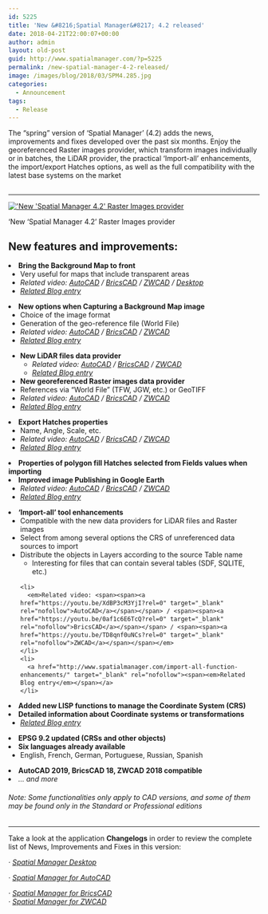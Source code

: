 ```yaml
---
id: 5225
title: 'New &#8216;Spatial Manager&#8217; 4.2 released'
date: 2018-04-21T22:00:07+00:00
author: admin
layout: old-post
guid: http://www.spatialmanager.com/?p=5225
permalink: /new-spatial-manager-4-2-released/
image: /images/blog/2018/03/SPM4.285.jpg
categories:
  - Announcement
tags:
  - Release
---
```

<p>
  The &#8220;spring&#8221; version of &#8216;Spatial Manager&#8217; (4.2) adds the news, improvements and fixes developed over the past six months. Enjoy the georeferenced Raster images provider, which transform images individually or in batches, the LiDAR provider, the practical &#8216;Import-all&#8217; enhancements, the import/export Hatches options, as well as the full compatibility with the latest base systems on the market
</p>

<p>
  <!--more-->
</p>

<h2>
</h2>

* * *

<div>
  <a href="/images/blog/2018/03/SPM_RasterGeoTiff_4.2.png" target="_blank" rel="nofollow"><img src="/images/blog/2018/03/SPM_RasterGeoTiff_4.2-1024x462.png" alt="'New 'Spatial Manager 4.2' Raster Images provider" width="625" height="282" srcset="/images/blog/2018/03/SPM_RasterGeoTiff_4.2-1024x462.png 1024w, /images/blog/2018/03/SPM_RasterGeoTiff_4.2-300x135.png 300w, /images/blog/2018/03/SPM_RasterGeoTiff_4.2-768x346.png 768w, /images/blog/2018/03/SPM_RasterGeoTiff_4.2-624x281.png 624w, /images/blog/2018/03/SPM_RasterGeoTiff_4.2.png 1460w" sizes="(max-width: 625px) 100vw, 625px" /></a>
  
  <p>
    &#8216;New &#8216;Spatial Manager 4.2&#8217; Raster Images provider
  </p>
</div>

<h2>
</h2>

<h2>
  <span>New features and improvements:</span>
</h2>

<li>
  <strong><span>Bring the Background Map to front</span></strong> <ul>
    <li>
      Very useful for maps that include transparent areas
    </li>
    <li>
      <em>Related video: <span><span><a href="https://youtu.be/uKFJwIv7OAQ?rel=0" target="_blank" rel="nofollow">AutoCAD</a></span></span> / <span><span><a href="https://youtu.be/wP8GaoDTSpM?rel=0" target="_blank" rel="nofollow">BricsCAD</a></span></span> / <span><span><a href="https://youtu.be/HVe1XCxOh-8?rel=0" target="_blank" rel="nofollow">ZWCAD</a></span></span><span> / </span><span><span><span><a href="https://youtu.be/AzChN_B8VR8?rel=0" target="_blank" rel="nofollow">Desktop</a></span></span></span></em>
    </li>
    <li>
      <a href="http://www.spatialmanager.com/bring-background-maps-to-front/" target="_blank" rel="nofollow"><span><em>Related Blog entry</em></span></a>
    </li>
  </ul>
</li>

<li>
  <strong><span>New options when Capturing a Background Map image</span></strong> <ul>
    <li>
      Choice of the image format
    </li>
    <li>
      Generation of the geo-reference file (World File)
    </li>
    <li>
      <em>Related video: <span><span><a href="https://youtu.be/id6xtr-lDfo?rel=0" target="_blank" rel="nofollow">AutoCAD</a></span></span> / <span><span><a href="https://youtu.be/jxoM_Zr7pKk?rel=0" target="_blank" rel="nofollow">BricsCAD</a></span></span> / <span><span><a href="https://youtu.be/0PaQH-BrBwI?rel=0" target="_blank" rel="nofollow">ZWCAD</a></span></span></em>
    </li>
    <li>
      <a href="http://www.spatialmanager.com/geo-referencing-captured-images-from-maps/" target="_blank" rel="nofollow"><span><em>Related Blog entry</em></span></a>
    </li>
  </ul>
</li>

  * **<span>New LiDAR files data provider</span>** 
      * _Related video: <span><span><a href="https://youtu.be/FvMHQ4bQb_U?rel=0" target="_blank" rel="nofollow">AutoCAD</a></span></span> / <span><span><a href="https://youtu.be/tcDqBdjWqzA?rel=0" target="_blank" rel="nofollow">BricsCAD</a></span></span> / <span><span><a href="https://youtu.be/0U5aYRilu8M?rel=0" target="_blank" rel="nofollow">ZWCAD</a></span></span>_
      * <a href="http://www.spatialmanager.com/importing-lidar-data/" target="_blank" rel="nofollow"><span><em>Related Blog entry</em></span></a>
  * **<span>New georeferenced Raster images data provider</span>** 
    <li>
      References via &#8220;World File&#8221; (TFW, JGW, etc.) or GeoTIFF
    </li>
    <li>
      <em>Related video: <span><span><a href="https://youtu.be/EVMsGN0nHLI?rel=0" target="_blank" rel="nofollow">AutoCAD</a></span></span> / <span><span><a href="https://youtu.be/EUy0qEBQxVw?rel=0" target="_blank" rel="nofollow">BricsCAD</a></span></span> / <span><span><a href="https://youtu.be/2nmSmiCz2pw?rel=0" target="_blank" rel="nofollow">ZWCAD</a></span></span></em>
    </li>
    <li>
      <a href="http://www.spatialmanager.com/importing-geo-referenced-raster-images/" target="_blank" rel="nofollow"><span><em>Related Blog entry</em></span></a>
    </li>
<li>
  <strong><span>Export Hatches properties</span></strong> <ul>
    <li>
      Name, Angle, Scale, etc.
    </li>
    <li>
      <em>Related video: <span><span><a href="https://youtu.be/iXECCyPt0JA?rel=0" target="_blank" rel="nofollow">AutoCAD</a></span></span> / <span><span><a href="https://youtu.be/bzxESjr0ZQI?rel=0" target="_blank" rel="nofollow">BricsCAD</a></span></span> / <span><span><a href="https://youtu.be/MSXHUN4uXDk?rel=0" target="_blank" rel="nofollow">ZWCAD</a></span></span></em>
    </li>
    <li>
      <a href="http://www.spatialmanager.com/export-and-import-the-hatches-properties/" target="_blank" rel="nofollow"><span><em>Related Blog entry</em></span></a>
    </li>
  </ul>
</li>

<li>
  <strong><span>Properties of polygon fill Hatches selected from Fields values when importing</span></strong>
</li>
<li>
  <strong><span>Improved image Publishing in Google Earth</span></strong> <ul>
    <li>
      <em>Related video: <span><span><a href="https://youtu.be/f1Hweo94_ro?rel=0" target="_blank" rel="nofollow">AutoCAD</a></span></span> / <span><span><a href="https://youtu.be/aFg4bKZ-eLo?rel=0" target="_blank" rel="nofollow">BricsCAD</a></span></span> / <span><span><a href="https://youtu.be/YYjKdMmK76c?rel=0" target="_blank" rel="nofollow">ZWCAD</a></span></span></em>
    </li>
    <li>
      <a href="http://www.spatialmanager.com/reducing-images-size-when-publishing-to-google-earth/" target="_blank" rel="nofollow"><span><em>Related Blog entry</em></span></a>
    </li>
  </ul>
</li>

<li>
  <strong><span>&#8216;Import-all&#8217; tool enhancements</span></strong> <ul>
    <li>
      Compatible with the new data providers for LiDAR files and Raster images
    </li>
    <li>
      Select from among several options the CRS of unreferenced data sources to import
    </li>
    <li>
      Distribute the objects in Layers according to the source Table name <ul>
        <li>
          Interesting for files that can contain several tables (SDF, SQLITE, etc.)
        </li>
      </ul>
    </li>
    
    <li>
      <em>Related video: <span><span><a href="https://youtu.be/XdBP3cM3YjI?rel=0" target="_blank" rel="nofollow">AutoCAD</a></span></span> / <span><span><a href="https://youtu.be/0af1c6E6TcQ?rel=0" target="_blank" rel="nofollow">BricsCAD</a></span></span> / <span><span><a href="https://youtu.be/TD8qnf0uNCs?rel=0" target="_blank" rel="nofollow">ZWCAD</a></span></span></em>
    </li>
    <li>
      <a href="http://www.spatialmanager.com/import-all-function-enhancements/" target="_blank" rel="nofollow"><span><em>Related Blog entry</em></span></a>
    </li>
  </ul>
</li>

<li>
  <strong><span>Added new LISP functions to manage the Coordinate System (CRS)</span></strong>
</li>
<li>
  <strong><span>Detailed information about Coordinate systems or transformations</span></strong> <ul>
    <li>
      <a href="http://www.spatialmanager.com/coordinate-systems-and-transformations-detailed-info/" target="_blank" rel="nofollow"><span><em>Related Blog entry</em></span></a>
    </li>
  </ul>
</li>

<li>
  <strong><span>EPSG 9.2 updated (CRSs and other objects)</span></strong>
</li>
<li>
  <strong><span>Six languages already available</span></strong> <ul>
    <li>
      <span>English, French, German, Portuguese, Russian, Spanish</span>
    </li>
  </ul>
</li>

<li>
  <strong><span>AutoCAD 2019, BricsCAD 18, ZWCAD 2018 compatible</span></strong>
</li>
<li>
  <em>&#8230; and more</em>
</li>

###### _Note: Some functionalities only apply to CAD versions, and some of them may be found only in the Standard or Professional editions_

<h2>
</h2>

* * *

Take a look at the application **Changelogs** in order to review the complete list of News, Improvements and Fixes in this version:

_· <a href="http://wiki.spatialmanager.com/index.php/Spatial_Manager_Desktop%E2%84%A2_Changelog" target="_blank" rel="nofollow">Spatial Manager Desktop</a>_
  
 _· <a href="http://wiki.spatialmanager.com/index.php/Spatial_Manager%E2%84%A2_for_AutoCAD_Changelog" target="_blank" rel="nofollow">Spatial Manager for AutoCAD</a>_
  
 _· <a href="http://wiki.spatialmanager.com/index.php/Spatial_Manager%E2%84%A2_for_BricsCAD_Changelog" target="_blank" rel="nofollow">Spatial Manager for BricsCAD<br /> </a>· <a href="http://wiki.spatialmanager.com/index.php/Spatial_Manager%E2%84%A2_for_ZWCAD_Changelog" target="_blank" rel="nofollow">Spatial Manager for ZWCAD</a>_
